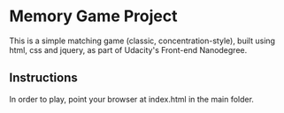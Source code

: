 # Memory Game Project

This is a simple matching game (classic, concentration-style), built using html, css and jquery, as part of Udacity's Front-end Nanodegree.

## Instructions

In order to play, point your browser at index.html in the main folder.